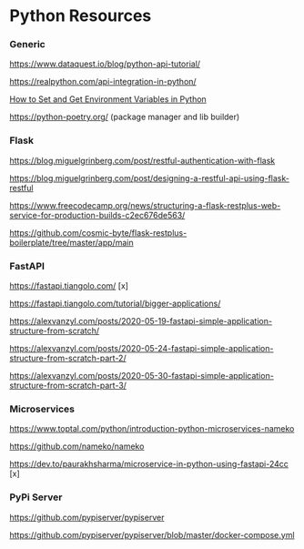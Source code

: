 # Python Resources

### Generic

https://www.dataquest.io/blog/python-api-tutorial/

https://realpython.com/api-integration-in-python/

[How to Set and Get Environment Variables in Python](https://able.bio/rhett/how-to-set-and-get-environment-variables-in-python--274rgt5)

https://python-poetry.org/ (package manager and lib builder)

### Flask

https://blog.miguelgrinberg.com/post/restful-authentication-with-flask

https://blog.miguelgrinberg.com/post/designing-a-restful-api-using-flask-restful

https://www.freecodecamp.org/news/structuring-a-flask-restplus-web-service-for-production-builds-c2ec676de563/

https://github.com/cosmic-byte/flask-restplus-boilerplate/tree/master/app/main

### FastAPI

https://fastapi.tiangolo.com/ [x]

https://fastapi.tiangolo.com/tutorial/bigger-applications/

https://alexvanzyl.com/posts/2020-05-19-fastapi-simple-application-structure-from-scratch/

https://alexvanzyl.com/posts/2020-05-24-fastapi-simple-application-structure-from-scratch-part-2/

https://alexvanzyl.com/posts/2020-05-30-fastapi-simple-application-structure-from-scratch-part-3/

### Microservices

https://www.toptal.com/python/introduction-python-microservices-nameko

https://github.com/nameko/nameko

https://dev.to/paurakhsharma/microservice-in-python-using-fastapi-24cc [x]

### PyPi Server

https://github.com/pypiserver/pypiserver

https://github.com/pypiserver/pypiserver/blob/master/docker-compose.yml